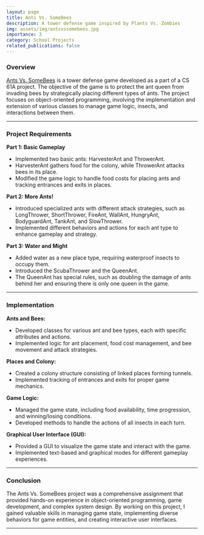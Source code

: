 ```yaml
---
layout: page
title: Ants Vs. SomeBees
description: A tower defense game inspired by Plants Vs. Zombies
img: assets/img/antsvssomebees.jpg
importance: 3
category: School Projects
related_publications: false
---
```


### Overview

[Ants Vs. SomeBees](https://inst.eecs.berkeley.edu/~cs61a/fa22/proj/ants/) is a tower defense game developed as a part of a CS 61A project. The objective of the game is to protect the ant queen from invading bees by strategically placing different types of ants. The project focuses on object-oriented programming, involving the implementation and extension of various classes to manage game logic, insects, and interactions between them.

---

### Project Requirements

**Part 1: Basic Gameplay**
- Implemented two basic ants: HarvesterAnt and ThrowerAnt.
- HarvesterAnt gathers food for the colony, while ThrowerAnt attacks bees in its place.
- Modified the game logic to handle food costs for placing ants and tracking entrances and exits in places.

**Part 2: More Ants!**
- Introduced specialized ants with different attack strategies, such as LongThrower, ShortThrower, FireAnt, WallAnt, HungryAnt, BodyguardAnt, TankAnt, and SlowThrower.
- Implemented different behaviors and actions for each ant type to enhance gameplay and strategy.

**Part 3: Water and Might**
- Added water as a new place type, requiring waterproof insects to occupy them.
- Introduced the ScubaThrower and the QueenAnt.
- The QueenAnt has special rules, such as doubling the damage of ants behind her and ensuring there is only one queen in the game.

---

### Implementation

**Ants and Bees:**
- Developed classes for various ant and bee types, each with specific attributes and actions.
- Implemented logic for ant placement, food cost management, and bee movement and attack strategies.

**Places and Colony:**
- Created a colony structure consisting of linked places forming tunnels.
- Implemented tracking of entrances and exits for proper game mechanics.

**Game Logic:**
- Managed the game state, including food availability, time progression, and winning/losing conditions.
- Developed methods to handle the actions of all insects in each turn.

**Graphical User Interface (GUI):**
- Provided a GUI to visualize the game state and interact with the game.
- Implemented text-based and graphical modes for different gameplay experiences.

---

### Conclusion

The Ants Vs. SomeBees project was a comprehensive assignment that provided hands-on experience in object-oriented programming, game development, and complex system design. By working on this project, I gained valuable skills in managing game state, implementing diverse behaviors for game entities, and creating interactive user interfaces.

---

